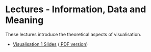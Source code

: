Lectures - Information, Data and Meaning
========================================

These lectures introduce the theoretical aspects of visualisation.

- <a target="_blank" href="theory.html" file="html"> Visualisation 1 Slides</a> (<a href="viz1.pdf" file="print"> PDF version</a>)
